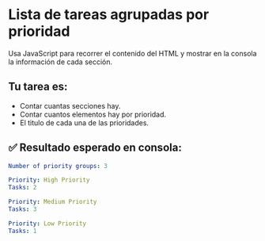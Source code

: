 # Lista de tareas agrupadas por prioridad

Usa JavaScript para recorrer el contenido del HTML y mostrar en la consola la información de cada sección.

## Tu tarea es:

- Contar cuantas secciones hay.
- Contar cuantos elementos hay por prioridad.
- El  titulo de cada una de las prioridades.

## ✅ Resultado esperado en consola:

```yaml
Number of priority groups: 3

Priority: High Priority
Tasks: 2

Priority: Medium Priority
Tasks: 3

Priority: Low Priority
Tasks: 1

```

